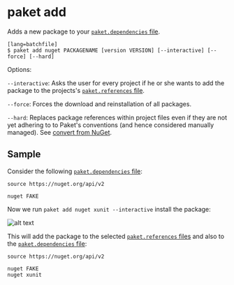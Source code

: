 # paket add

Adds a new package to your [`paket.dependencies` file](dependencies-file.html).

    [lang=batchfile]
    $ paket add nuget PACKAGENAME [version VERSION] [--interactive] [--force] [--hard]

Options:

  `--interactive`: Asks the user for every project if he or she wants to add the package to the projects's [`paket.references` file](references-file.html).

  `--force`: Forces the download and reinstallation of all packages.

  `--hard`: Replaces package references within project files even if they are not yet adhering to to Paket's conventions (and hence considered manually managed). See [convert from NuGet](convert-from-nuget.html).

## Sample

Consider the following [`paket.dependencies` file](dependencies-file.html):

	source https://nuget.org/api/v2

	nuget FAKE

Now we run `paket add nuget xunit --interactive` install the package:

![alt text](img/interactive-add.png "Interactive paket add")

This will add the package to the selected [`paket.references` files](references-file.html) and also to the [`paket.dependencies` file](dependencies-file.html):

	source https://nuget.org/api/v2

	nuget FAKE
	nuget xunit